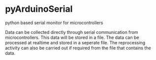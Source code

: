 # pyArduinoSerial
python based serial monitor for microcontrollers

Data can be collected directly through serial communication from microcontrollers. This data will be stored in a file. The data can be processed at realtime and stored in a seperate file.
The reprocessing activity can also be carried out if required from the file that contains the data.
